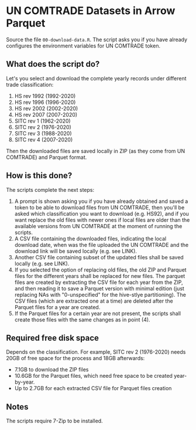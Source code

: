 # UN COMTRADE Datasets in Arrow Parquet

Source the file `00-download-data.R`. The script asks you if you have already configures the environment variables for UN COMTRADE token.

## What does the script do?

Let's you select and download the complete yearly records under different trade classification:

  1. HS rev 1992 (1992-2020)
  2. HS rev 1996 (1996-2020)
  3. HS rev 2002 (2002-2020)
  4. HS rev 2007 (2007-2020)
  5. SITC rev 1 (1962-2020)
  6. SITC rev 2 (1976-2020)
  7. SITC rev 3 (1988-2020)
  8. SITC rev 4 (2007-2020)

Then the downloaded files are saved locally in ZIP (as they come from UN COMTRADE) and Parquet format.

## How is this done? 

The scripts complete the next steps:

  1. A prompt is shown asking you if you have already obtained and saved a token to be able to download files from UN COMTRADE, then you'll be asked which classification you want to download (e.g. HS92), and if you want replace the old files with newer ones if local files are older than the available versions from UN COMTRADE at the moment of running the scripts.
  2. A CSV file containing the downloaded files, indicating the local download date, when was the file uploaded the UN COMTRADE and the download link will be saved locally (e.g. see LINK).
  3. Another CSV file containing subset of the updated files shall be saved locally (e.g. see LINK).
  4. If you selected the option of replacing old files, the old ZIP and Parquet files for the different years shall be replaced for new files. The parquet files are created by extracting the CSV file for each year from the ZIP, and then reading it to save a Parquet version with minimal edition (just replacing NAs with "0-unspecified" for the hive-stlye partitioning). The CSV files (which are extracted one at a time) are deleted after the Parquet files for a year are created.
  5. If the Parquet files for a certain year are not present, the scripts shall create those files with the same changes as in point (4).
  
## Required free disk space

Depends on the classification. For example, SITC rev 2 (1976-2020) needs 20GB of free space for the process and 18GB afterwards:

* 7.1GB to download the ZIP files
* 10.6GB for the Parquet files, which need free space to be created year-by-year.
* Up to 2.7GB for each extracted CSV file for Parquet files creation

## Notes

The scripts require 7-Zip to be installed.
